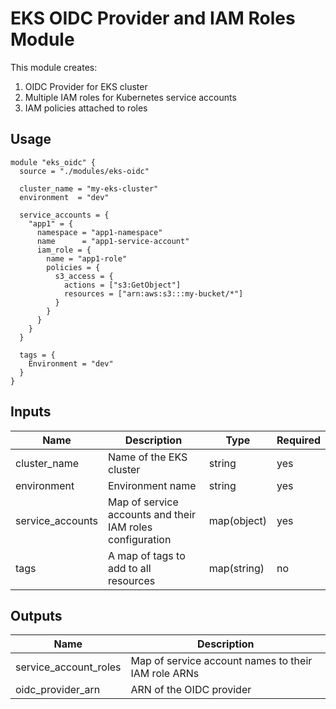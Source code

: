 # EKS OIDC Provider and IAM Roles Module

This module creates:
1. OIDC Provider for EKS cluster
2. Multiple IAM roles for Kubernetes service accounts
3. IAM policies attached to roles

## Usage

```hcl
module "eks_oidc" {
  source = "./modules/eks-oidc"
  
  cluster_name = "my-eks-cluster"
  environment  = "dev"
  
  service_accounts = {
    "app1" = {
      namespace = "app1-namespace"
      name      = "app1-service-account"
      iam_role = {
        name = "app1-role"
        policies = {
          s3_access = {
            actions = ["s3:GetObject"]
            resources = ["arn:aws:s3:::my-bucket/*"]
          }
        }
      }
    }
  }
  
  tags = {
    Environment = "dev"
  }
}
```

## Inputs

| Name | Description | Type | Required |
|------|-------------|------|----------|
| cluster_name | Name of the EKS cluster | string | yes |
| environment | Environment name | string | yes |
| service_accounts | Map of service accounts and their IAM roles configuration | map(object) | yes |
| tags | A map of tags to add to all resources | map(string) | no |

## Outputs

| Name | Description |
|------|-------------|
| service_account_roles | Map of service account names to their IAM role ARNs |
| oidc_provider_arn | ARN of the OIDC provider |